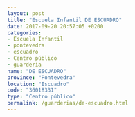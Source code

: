 ```yaml
---
layout: post
title: "Escuela Infantil DE ESCUADRO"
date: 2017-09-20 20:57:05 +0200
categories:
- Escuela Infantil
- pontevedra
- escuadro
- Centro público
- guarderia
name: "DE ESCUADRO"
province: "Pontevedra"
location: "Escuadro"
code: "36018331"
type: "Centro público"
permalink: /guarderias/de-escuadro.html
---
```

